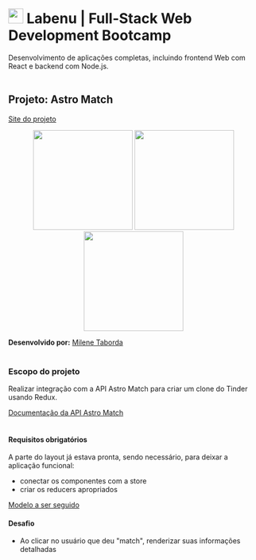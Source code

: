#  <img  width='30' src='https://uploads-ssl.webflow.com/5e790d30d198385b09366d8f/5efbb5055f2478ba2bc322d0_icone_gif.gif'> Labenu | Full-Stack Web Development Bootcamp
Desenvolvimento de aplicações completas, incluindo frontend Web com React e backend com Node.js.
<br><br>

## Projeto: Astro Match

[Site do projeto](http://snotty-winter.surge.sh/)

<p align="center">
  <img  width='200' src='https://user-images.githubusercontent.com/57155587/79593201-7e045000-80b1-11ea-8daa-77b4dfaf4e48.png'>
  <img  width='200' src='https://user-images.githubusercontent.com/57155587/79593143-64fb9f00-80b1-11ea-8d17-5137f2fe9bb1.png'>
  <img  width='200' src='https://user-images.githubusercontent.com/57155587/79593174-72b12480-80b1-11ea-9897-3c10e5626568.png'>
</p>


**Desenvolvido por:** [Milene Taborda](https://www.linkedin.com/in/milene-taborda/)
<br><br>


### Escopo do projeto
Realizar integração com a API Astro Match para criar um clone do Tinder usando Redux.

[Documentação da API Astro Match](https://documenter.getpostman.com/view/7549981/SW12yx56?version=latest)
<br><br>


#### Requisitos obrigatórios

A parte do layout já estava pronta, sendo necessário, para deixar a aplicação funcional:
- conectar os componentes com a store
- criar os reducers apropriados

[Modelo a ser seguido](https://astro-match.surge.sh/)


#### Desafio

- Ao clicar no usuário que deu "match", renderizar suas informações detalhadas
